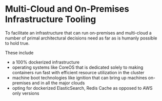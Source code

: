 
# Multi-Cloud and On-Premises Infrastructure Tooling

To facilitate an infrastructure that can run on-premises and multi-cloud a number of primal architectural decisions need as far as is humanly possible to hold true.

These include

- a 100% dockerized infrastructure
- operating systems like CoreOS that is dedicated solely to making containers run fast with efficient resource utilization in the cluster
- machine boot technologies like ignition that can bring up machines on-premises and in all the major clouds
- opting for dockerized ElasticSearch, Redis Cache as opposed to AWS only versions

